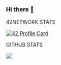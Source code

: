 ### Hi there 👋
<!--
**ouseqqam/ouseqqam** is a ✨ _special_ ✨ repository because its `README.md` (this file) appears on your GitHub profile.

Here are some ideas to get you started:
- 🔭 I’m currently working on ...
- 🌱 I’m currently learning ...
- 👯 I’m looking to collaborate on ...
- 🤔 I’m looking for help with ...
- 💬 Ask me about ...
- 📫 How to reach me: ...
- 😄 Pronouns: ...
- ⚡ Fun fact: ...
-->

42NETWORK STATS

[![42 Profile Card](https://1337-readme.vercel.app/api/profile?cursus=42&login=ouseqqam)](https://github.com/ouseqqam/1337-readme)

GITHUB STATS

<img src="https://github-readme-stats.vercel.app/api?username=ouseqqam" />

